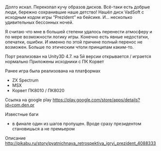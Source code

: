 Долго искал. Перекопал кучу образов дисков. Всё-таки есть добрые люди, бережно сохранившие наше детство! Нашёл диск VadSoft с исходным кодом игры “Prezident” на бейсике. И… несколько удивительных бессонных ночей.

Я считаю что мне в большей степени удалось перенести атмосферу и по мере возможности логику игры. Конечно есть явные недостатки, опечатки, ошибки. И именно по этой причине полный перенос не возможен. Больше по этическим чтоли принципам каким-то.

Порт реализован на Unity3D 4.7. на 5й версии открывается / играется нормально
Приложены исходники с ПК Корвет

Ранее игра была реализована на платформах
- ZX Spectrum
- MSX
- Корвет ПК8010 / ПК8020

Ссылка на google play
https://play.google.com/store/apps/details?id=com.den.pr

Известные баги
- в финале один из шагов пропущен. Вроде сразу президентом становишься а не премьером

Описание
http://pikabu.ru/story/pyatnichnaya_retrospektiva_igryi_prezident_4088333
